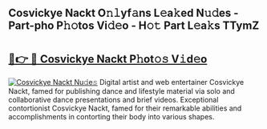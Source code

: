 ## Cosvickye Nackt O𝚗𝚕yf𝚊ns L𝚎a𝚔ed N𝚞𝚍es - Part-pho P𝚑𝚘tos Vi𝚍𝚎o - H𝚘𝚝 Part L𝚎a𝚔s TTymZ

# <h2><a href="http://kf3kax.oniu.top/?m=Cosvickye+Nackt">🔗👉 🔴 Cosvickye Nackt P𝚑ot𝚘𝚜 V𝚒d𝚎o</a></h2>

[![Cosvickye Nackt Nu𝚍e𝚜](https://i.imgur.com/0qMVB7G.gif)](http://kf3kax.oniu.top/?m=Cosvickye+Nackt)
Digital artist and web entertainer Cosvickye Nackt, famed for publishing dance and lifestyle material via solo and collaborative dance presentations and brief videos. Exceptional contortionist Cosvickye Nackt, famed for their remarkable abilities and accomplishments in contorting their body into various shapes.  
